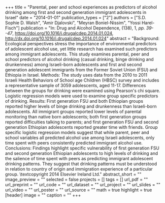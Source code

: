 +++
title = "Parental, peer and school experiences as predictors of alcohol drinking among first and second generation immigrant adolescents in Israel"
date = "2014-01-01"
publication_types = ["2"]
authors = ["S.D. Sophie D. Walsh", "Amir Djalovski", "Meyran Boniel-Nissim", "Yossi Harel-Fisch"]
publication = "In: Drug and Alcohol Dependence, (138), 1, _pp. 39--47_, https://doi.org/10.1016/j.drugalcdep.2014.01.024, http://dx.doi.org/10.1016/j.drugalcdep.2014.01.024"
abstract = "Background: Ecological perspectives stress the importance of environmental predictors of adolescent alcohol use, yet little research has examined such predictors among immigrant adolescents. This study examines parental, peer and school predictors of alcohol drinking (casual drinking, binge drinking and drunkenness) among Israeli-born adolescents and first and second generation adolescent immigrants from the Former Soviet Union (FSU) and Ethiopia in Israel. Methods: The study uses data from the 2010 to 2011 Israeli Health Behaviors of School age Children (HBSC) survey and includes a representative sample of 3059 adolescents, aged 11-17. Differences between the groups for drinking were examined using Pearson's chi square. Logistic regression models were used to examine group specific predictors of drinking. Results: First generation FSU and both Ethiopian groups reported higher levels of binge drinking and drunkenness than Israeli-born adolescents. All immigrant groups reported lower levels of parental monitoring than native born adolescents; both first generation groups reported difficulties talking to parents; and first generation FSU and second generation Ethiopian adolescents reported greater time with friends. Group specific logistic regression models suggest that while parent, peer and school variables all predicted alcohol use among Israeli adolescents, only time spent with peers consistently predicted immigrant alcohol use. Conclusions: Findings highlight specific vulnerability of first generation FSU and second generation Ethiopian adolescents to high levels of drinking and the salience of time spent with peers as predicting immigrant adolescent drinking patterns. They suggest that drinking patterns must be understood in relation to country of origin and immigration experience of a particular group. \\textcopyright 2014 Elsevier Ireland Ltd."
abstract_short = ""
image_preview = ""
selected = false
projects = []
tags = []
url_pdf = ""
url_preprint = ""
url_code = ""
url_dataset = ""
url_project = ""
url_slides = ""
url_video = ""
url_poster = ""
url_source = ""
math = true
highlight = true
[header]
image = ""
caption = ""
+++
